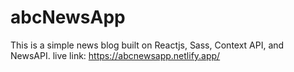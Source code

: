 # abcNewsApp

This is a simple news blog built on Reactjs, Sass, Context API, and NewsAPI.
live link: https://abcnewsapp.netlify.app/
